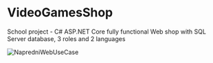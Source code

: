 # VideoGamesShop
School project - C# ASP.NET Core fully functional Web shop with SQL Server database, 3 roles and 2 languages

![NapredniWebUseCase](https://github.com/mekicnikola/VideoGamesShop/assets/102312978/dabe4fd0-5713-45f0-85c3-c7f384f06f52)
